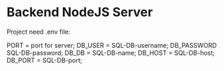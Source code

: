 # Backend NodeJS Server

Project need .env file:

PORT = port for server;
DB_USER = SQL-DB-username;
DB_PASSWORD SQL-DB-password;
DB_DB = SQL-DB-name;
DB_HOST = SQL-DB-host;
DB_PORT = SQL-DB-port;